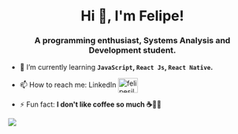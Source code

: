 <h1 align="center">Hi 👋, I'm Felipe!</h1>
<h3 align="center">A programming enthusiast, Systems Analysis and Development student.</h3>

- 🌱 I’m currently learning **`JavaScript`, `React Js`, `React Native`.**

- 📫 How to reach me: LinkedIn
<a href="https://linkedin.com/in/felipesilva-1" target="blank"><img align="center" src="https://cdn.jsdelivr.net/npm/simple-icons@3.0.1/icons/linkedin.svg" alt="felipesilva-1" height="30" width="40" /></a>


- ⚡ Fun fact: **I don't like coffee so much ☕🤷‍♂️**

<p><img align="center" src="https://github-readme-stats.vercel.app/api/top-langs/?username=felpssc&hide=scss&layout=compact&theme=radical&title_color=2ED3EA" /></p>

